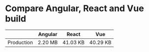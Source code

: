 # Compare Angular, React and Vue build

|            | Angular | React    | Vue      |
|------------|---------|----------|----------|
| Production | 2.20 MB | 41.03 KB | 40.29 KB |